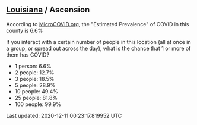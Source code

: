 
## [Louisiana](/united-states/louisiana) / Ascension

According to [MicroCOVID.org](http://microcovid.org),
the "Estimated Prevalence" of COVID in this county is 6.6%

If you interact with a certain number of people in this location
(all at once in a group, or spread out across the day), what is the chance that
1 or more of them has COVID?

- 1 person: 6.6%
- 2 people: 12.7%
- 3 people: 18.5%
- 5 people: 28.9%
- 10 people: 49.4%
- 25 people: 81.8%
- 100 people: 99.9%

Last updated: 2020-12-11 00:23:17.819952 UTC
